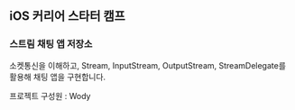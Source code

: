 ## iOS 커리어 스타터 캠프

### 스트림 채팅 앱 저장소

소켓통신을 이해하고, Stream, InputStream, OutputStream, StreamDelegate를 활용해 채팅 앱을 구현합니다.

프로젝트 구성원 : Wody

